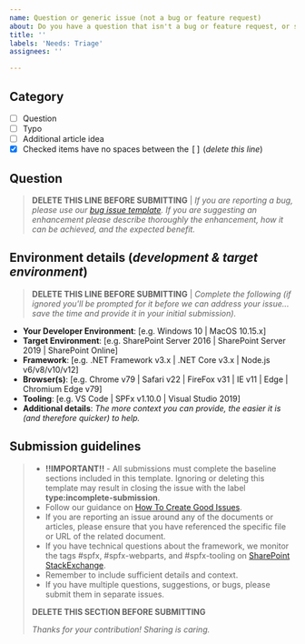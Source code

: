 ```yaml
---
name: Question or generic issue (not a bug or feature request)
about: Do you have a question that isn't a bug or feature request, or something else that doesn't fit one of our provided tempaltes? Select this option.
title: ''
labels: 'Needs: Triage'
assignees: ''

---
```


## Category

- [ ] Question
- [ ] Typo
- [ ] Additional article idea
- [x] Checked items have no spaces between the <kbd>[</kbd><kbd>]</kbd> (*delete this line*)

## Question

> **DELETE THIS LINE BEFORE SUBMITTING** | *If you are reporting a bug, please use our [bug issue template](new?assignees=&labels=Needs%3A+Triage&template=bug_report.md&title=). If you are suggesting an enhancement please describe thoroughly the enhancement, how it can be achieved, and the expected benefit.*

## Environment details (*development & target environment*)

> **DELETE THIS LINE BEFORE SUBMITTING** | *Complete the following (if ignored you'll be prompted for it before we can address your issue... save the time and provide it in your initial submission).*

- **Your Developer Environment**: [e.g. Windows 10 | MacOS 10.15.x]
- **Target Environment**: [e.g. SharePoint Server 2016 | SharePoint Server 2019 | SharePoint Online]
- **Framework**: [e.g. .NET Framework v3.x | .NET Core v3.x | Node.js v6/v8/v10/v12]
- **Browser(s)**: [e.g. Chrome v79 | Safari v22 | FireFox v31 | IE v11 | Edge | Chromium Edge v79]
- **Tooling**: [e.g. VS Code | SPFx v1.10.0 | Visual Studio 2019]
- **Additional details**: *The more context you can provide, the easier it is (and therefore quicker) to help.*

## Submission guidelines

> - **!!IMPORTANT!!** - All submissions must complete the baseline sections included in this template. Ignoring or deleting this template may result in closing the issue with the label **type:incomplete-submission**.
> - Follow our guidance on [How To Create Good Issues](https://github.com/sharepoint/playground-repo/wiki/How-to-Create-Good-Issues).
> - If you are reporting an issue around any of the documents or articles, please ensure that you have referenced the specific file or URL of the related document.
> - If you have technical questions about the framework, we monitor the tags #spfx, #spfx-webparts, and #spfx-tooling on [SharePoint StackExchange](http://sharepoint.stackexchange.com).
> - Remember to include sufficient details and context.
> - If you have multiple questions, suggestions, or bugs, please submit them in separate issues.
>
> **DELETE THIS SECTION BEFORE SUBMITTING**
>
> *Thanks for your contribution! Sharing is caring.*
